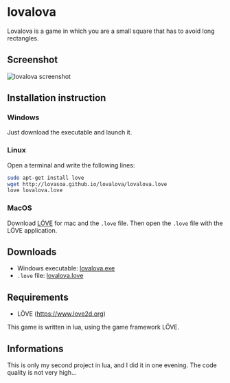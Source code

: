 lovalova
========

Lovalova is a game in which you are a small square that has to avoid long rectangles.

## Screenshot
![lovalova screenshot](http://lovasoa.github.io/lovalova/screenshot.png)

## Installation instruction
### Windows
Just download the executable and launch it.
### Linux
Open a terminal and write the following lines:
```bash
sudo apt-get install love
wget http://lovasoa.github.io/lovalova/lovalova.love
love lovalova.love
```

### MacOS
Download [LÖVE](https://www.love2d.org) for mac and the `.love` file.
Then open the `.love` file with the LÖVE application.

## Downloads
 * Windows executable: [lovalova.exe](http://lovasoa.github.io/lovalova/lovalova.exe)
 * `.love` file: [lovalova.love](http://lovasoa.github.io/lovalova/lovalova.love)

## Requirements
 * LÖVE (https://www.love2d.org)

This game is written in lua, using the game framework LÖVE.

## Informations
 This is only my second project in lua, and I did it in one evening. The code quality is not very high...

